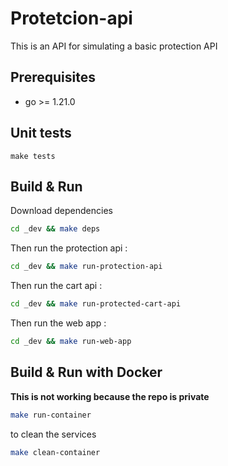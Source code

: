 # Protetcion-api

This is an API for simulating a basic protection API

## Prerequisites

- go >= 1.21.0

## Unit tests

```bahs
make tests
```

## Build & Run 

Download dependencies

```bash
cd _dev && make deps
```

Then run the protection api :

```bash
cd _dev && make run-protection-api
```

Then run the cart api :

```bash
cd _dev && make run-protected-cart-api
```

Then run the web app :

```bash
cd _dev && make run-web-app
```

## Build & Run with Docker

**This is not working because the repo is private**

```bash
make run-container
```
to clean the services

```bash
make clean-container
```



